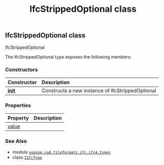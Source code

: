 ﻿---
title: IfcStrippedOptional class
second_title: Aspose.CAD for Python via .NET API References
description: 
type: docs
weight: 1560
url: /python-net/aspose.cad.fileformats.ifc.ifc4.types/ifcstrippedoptional/
is_root: false
---

## IfcStrippedOptional class

IfcStrippedOptional



The IfcStrippedOptional type exposes the following members:

### Constructors
| Constructor | Description |
| :- | :- |
| [__init__](/cad/python-net/aspose.cad.fileformats.ifc.ifc4.types/ifcstrippedoptional/__init__/#) | Constructs a new instance of IfcStrippedOptional |


### Properties
| Property | Description |
| :- | :- |
| [value](/cad/python-net/aspose.cad.fileformats.ifc.ifc4.types/ifcstrippedoptional/value) |  |



### See Also
* module [`aspose.cad.fileformats.ifc.ifc4.types`](..)
* class [`IIfcType`](/cad/python-net/aspose.cad.fileformats.ifc/iifctype)
